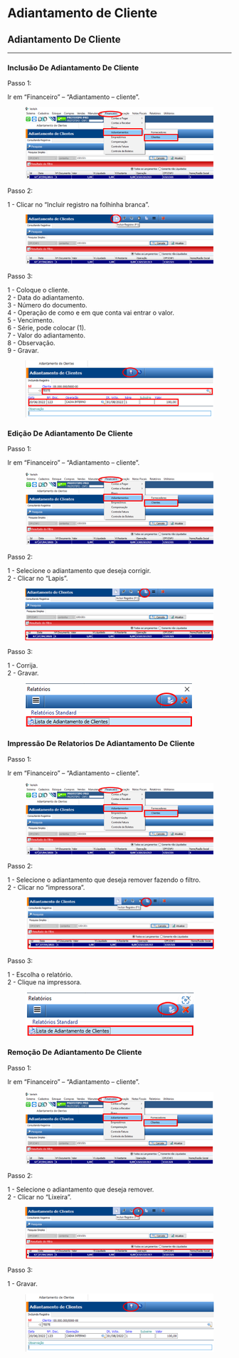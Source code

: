 # Adiantamento de Cliente

## Adiantamento De Cliente

***

### Inclusão De Adiantamento De Cliente

Passo 1:

Ir em “Financeiro” – “Adiantamento – cliente”.

<figure><img src="../../.gitbook/assets/image (36) (1).png" alt=""><figcaption></figcaption></figure>

Passo 2:

1 - Clicar no “Incluir registro na folhinha branca”.

<figure><img src="../../.gitbook/assets/image (1) (1) (1).png" alt=""><figcaption></figcaption></figure>

Passo 3:

1 - Coloque o cliente.\
2 - Data do adiantamento.\
3 - Número do documento.\
4 - Operação de como e em que conta vai entrar o valor.\
5 - Vencimento.\
6 - Série, pode colocar (1).\
7 - Valor do adiantamento.\
8 - Observação.\
9 - Gravar.

<figure><img src="../../.gitbook/assets/image (2) (1) (1).png" alt=""><figcaption></figcaption></figure>

### Edição De Adiantamento De Cliente

Passo 1:

Ir em “Financeiro” – “Adiantamento – cliente”.

<figure><img src="../../.gitbook/assets/image (3) (1) (1).png" alt=""><figcaption></figcaption></figure>

Passo 2:

1 - Selecione o adiantamento que deseja corrigir.\
2 - Clicar no “Lapis”.

<figure><img src="../../.gitbook/assets/image (4) (1) (1).png" alt=""><figcaption></figcaption></figure>

Passo 3:

1 - Corrija.\
2 - Gravar.

<figure><img src="../../.gitbook/assets/image (5) (1) (1).png" alt=""><figcaption></figcaption></figure>

### Impressão De Relatorios De Adiantamento De Cliente

Passo 1:

Ir em “Financeiro” – “Adiantamento – cliente”.

<figure><img src="../../.gitbook/assets/image (6) (1) (1).png" alt=""><figcaption></figcaption></figure>

Passo 2:

1 - Selecione o adiantamento que deseja remover fazendo o filtro.\
2 - Clicar no “impressora”.

<figure><img src="../../.gitbook/assets/image (7) (1) (1).png" alt=""><figcaption></figcaption></figure>

Passo 3:

1 - Escolha o relatório.\
2 - Clique na impressora.

<figure><img src="../../.gitbook/assets/image (8) (1) (1).png" alt=""><figcaption></figcaption></figure>

### Remoção De Adiantamento De Cliente

Passo 1:

Ir em “Financeiro” – “Adiantamento – cliente”.

<figure><img src="../../.gitbook/assets/image (9) (1) (1).png" alt=""><figcaption></figcaption></figure>

Passo 2:

1 - Selecione o adiantamento que deseja remover.\
2 - Clicar no “Lixeira”.

<figure><img src="../../.gitbook/assets/image (10) (1) (1).png" alt=""><figcaption></figcaption></figure>

Passo 3:

1 - Gravar.

<figure><img src="../../.gitbook/assets/image (309).png" alt=""><figcaption></figcaption></figure>
